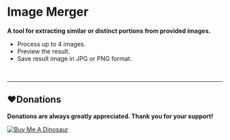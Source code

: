 # Image Merger
**A tool for extracting similar or distinct portions from provided images.**
* Process up to 4 images.
* Preview the result.
* Save result image in JPG or PNG format.

<br>

------------
## :heart:Donations
**Donations are always greatly appreciated. Thank you for your support!**

<a href="https://www.buymeacoffee.com/devilquest" target="_blank"><img src="https://i.imgur.com/RHHFQWs.png" alt="Buy Me A Dinosaur"></a>